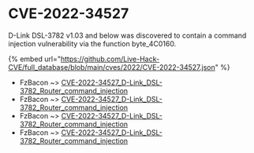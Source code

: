 # CVE-2022-34527

D-Link DSL-3782 v1.03 and below was discovered to contain a command injection vulnerability via the function byte_4C0160.

{% embed url="https://github.com/Live-Hack-CVE/full_database/blob/main/cves/2022/CVE-2022-34527.json" %}


* FzBacon ~> [CVE-2022-34527_D-Link_DSL-3782_Router_command_injection](https://www.alice-snow.ru/2022/database/cve-2022-34527/cve-2022-34527_d-link_dsl-3782_router_command_injection-fzbacon)
* FzBacon ~> [CVE-2022-34527_D-Link_DSL-3782_Router_command_injection](https://www.alice-snow.ru/2022/database/cve-2022-34527/cve-2022-34527_d-link_dsl-3782_router_command_injection-fzbacon)
* FzBacon ~> [CVE-2022-34527_D-Link_DSL-3782_Router_command_injection](https://www.alice-snow.ru/2022/database/cve-2022-34527/cve-2022-34527_d-link_dsl-3782_router_command_injection-fzbacon)
* FzBacon ~> [CVE-2022-34527_D-Link_DSL-3782_Router_command_injection](https://www.alice-snow.ru/2022/database/cve-2022-34527/cve-2022-34527_d-link_dsl-3782_router_command_injection-fzbacon)